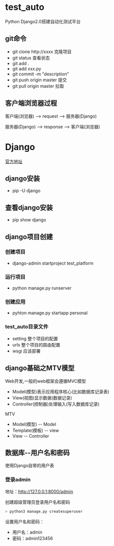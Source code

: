 # test_auto
Python Django2.0搭建自动化测试平台

## git命令

- git clone http://xxxx 克隆项目
- git status 查看状态
- git add .
- git add xxx.py
- git commit -m "description"
- git push origin master 提交
- git pull origin master 拉取

## 客户端浏览器过程
客户端(浏览器) --> request --> 服务器(Django)

服务器(Django) --> response --> 客户端(浏览器)

# Django
[官方地址](https://www.djangoproject.com)
## django安装
- pip -U django  

## 查看django安装
- pip show django

## django项目创建
### 创建项目
- django-admin startproject test_platform

### 运行项目
- python manage.py runserver

### 创建应用
- pyhton manage.py startapp personal

### test_auto目录文件
- setting 整个项目的配置
- urls 整个项目的路由配置
- wsgi 应该部署

## django基础之MTV模型
Web开发,一般的web框架会遵循MVC模型
- Model(模型)表示应用程序核心(比如数据库记录表)
- View(视图)显示数据(数据记录)
- Controller(控制器)处理输入(写入数据库记录)

MTV
- Model(模型) -- Model
- Template(模板) -- view
- View -- Controller

## 数据库--用户名和密码
使用Django自带的用户表

### 登录admin
地址：http://127.0.0.1:8000/admin

创建超级管理员登录用户名和密码
```python
> python3 manage.py createsuperuser
```
设置用户名和密码：

- 用户名：admin
- 密码：admin123456